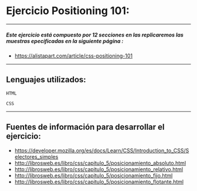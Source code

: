 # Ejercicio Positioning 101:   
***
##### Este ejercicio está compuesto por 12 secciones en las replicaremos las muestras epecificadas en la siguiente página :
* https://alistapart.com/article/css-positioning-101   
***

## Lenguajes utilizados:
~~~
HTML
~~~    
~~~
CSS
~~~
***    

## Fuentes de información para desarrollar el ejercicio:

* https://developer.mozilla.org/es/docs/Learn/CSS/Introduction_to_CSS/Selectores_simples     
* http://librosweb.es/libro/css/capitulo_5/posicionamiento_absoluto.html    
* http://librosweb.es/libro/css/capitulo_5/posicionamiento_relativo.html    
* http://librosweb.es/libro/css/capitulo_5/posicionamiento_fijo.html    
* http://librosweb.es/libro/css/capitulo_5/posicionamiento_flotante.html

